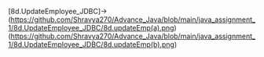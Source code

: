 [8d.UpdateEmployee_JDBC]->(https://github.com/Shravya270/Advance_Java/blob/main/java_assignment_1/8d.UpdateEmployee_JDBC/8d.updateEmp(a).png)
(https://github.com/Shravya270/Advance_Java/blob/main/java_assignment_1/8d.UpdateEmployee_JDBC/8d.updateEmp(b).png)
